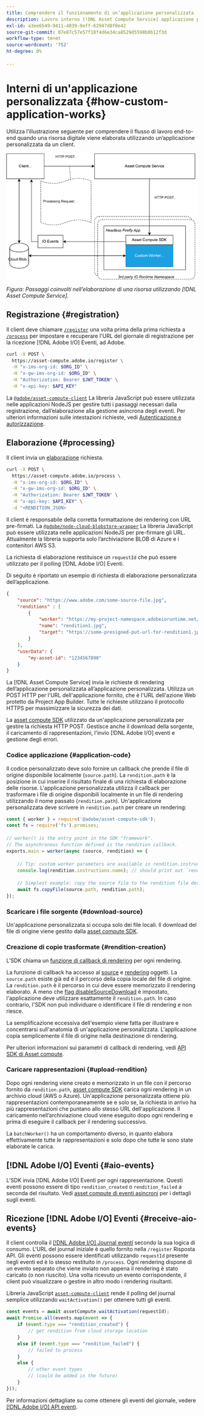 ```yaml
---
title: Comprendere il funzionamento di un’applicazione personalizzata
description: Lavoro interno [!DNL Asset Compute Service] applicazione personalizzata per comprendere il funzionamento.
exl-id: a3ee6549-9411-4839-9eff-62947d8f0e42
source-git-commit: 07e87c57e57f18f4d6e34ca8529d5598b0b12f3d
workflow-type: tm+mt
source-wordcount: '752'
ht-degree: 0%

---
```


# Interni di un&#39;applicazione personalizzata {#how-custom-application-works}

Utilizza l’illustrazione seguente per comprendere il flusso di lavoro end-to-end quando una risorsa digitale viene elaborata utilizzando un’applicazione personalizzata da un client.

![Flusso di lavoro dell’applicazione personalizzata](assets/customworker.png)

*Figura: Passaggi coinvolti nell’elaborazione di una risorsa utilizzando [!DNL Asset Compute Service].*

## Registrazione {#registration}

Il client deve chiamare [`/register`](api.md#register) una volta prima della prima richiesta a [`/process`](api.md#process-request) per impostare e recuperare l&#39;URL del giornale di registrazione per la ricezione [!DNL Adobe I/O] Eventi, ad Adobe.

```sh
curl -X POST \
  https://asset-compute.adobe.io/register \
  -H "x-ims-org-id: $ORG_ID" \
  -H "x-gw-ims-org-id: $ORG_ID" \
  -H "Authorization: Bearer $JWT_TOKEN" \
  -H "x-api-key: $API_KEY"
```

La [`@adobe/asset-compute-client`](https://github.com/adobe/asset-compute-client#usage) La libreria JavaScript può essere utilizzata nelle applicazioni NodeJS per gestire tutti i passaggi necessari dalla registrazione, dall’elaborazione alla gestione asincrona degli eventi. Per ulteriori informazioni sulle intestazioni richieste, vedi [Autenticazione e autorizzazione](api.md).

## Elaborazione {#processing}

Il client invia un [elaborazione](api.md#process-request) richiesta.

```sh
curl -X POST \
  https://asset-compute.adobe.io/process \
  -H "x-ims-org-id: $ORG_ID" \
  -H "x-gw-ims-org-id: $ORG_ID" \
  -H "Authorization: Bearer $JWT_TOKEN" \
  -H "x-api-key: $API_KEY" \
  -d "<RENDITION_JSON>
```

Il client è responsabile della corretta formattazione dei rendering con URL pre-firmati. La [`@adobe/node-cloud-blobstore-wrapper`](https://github.com/adobe/node-cloud-blobstore-wrapper#presigned-urls) La libreria JavaScript può essere utilizzata nelle applicazioni NodeJS per pre-firmare gli URL. Attualmente la libreria supporta solo l’archiviazione BLOB di Azure e i contenitori AWS S3.

La richiesta di elaborazione restituisce un `requestId` che può essere utilizzato per il polling [!DNL Adobe I/O] Eventi.

Di seguito è riportato un esempio di richiesta di elaborazione personalizzata dell’applicazione.

```json
{
    "source": "https://www.adobe.com/some-source-file.jpg",
    "renditions" : [
        {
            "worker": "https://my-project-namespace.adobeioruntime.net/api/v1/web/my-namespace-version/my-worker",
            "name": "rendition1.jpg",
            "target": "https://some-presigned-put-url-for-rendition1.jpg",
        }
    ],
    "userData": {
        "my-asset-id": "1234567890"
    }
}
```

La [!DNL Asset Compute Service] invia le richieste di rendering dell’applicazione personalizzata all’applicazione personalizzata. Utilizza un POST HTTP per l&#39;URL dell&#39;applicazione fornito, che è l&#39;URL dell&#39;azione Web protetto da Project App Builder. Tutte le richieste utilizzano il protocollo HTTPS per massimizzare la sicurezza dei dati.

La [asset compute SDK](https://github.com/adobe/asset-compute-sdk#adobe-asset-compute-worker-sdk) utilizzato da un&#39;applicazione personalizzata per gestire la richiesta HTTP POST. Gestisce anche il download della sorgente, il caricamento di rappresentazioni, l&#39;invio [!DNL Adobe I/O] eventi e gestione degli errori.

<!-- TBD: Add the application diagram. -->

### Codice applicazione {#application-code}

Il codice personalizzato deve solo fornire un callback che prende il file di origine disponibile localmente (`source.path`). La `rendition.path` è la posizione in cui inserire il risultato finale di una richiesta di elaborazione delle risorse. L&#39;applicazione personalizzata utilizza il callback per trasformare i file di origine disponibili localmente in un file di rendering utilizzando il nome passato (`rendition.path`). Un&#39;applicazione personalizzata deve scrivere in `rendition.path` per creare un rendering:

```javascript
const { worker } = require('@adobe/asset-compute-sdk');
const fs = require('fs').promises;

// worker() is the entry point in the SDK "framework".
// The asynchronous function defined is the rendition callback.
exports.main = worker(async (source, rendition) => {

    // Tip: custom worker parameters are available in rendition.instructions.
    console.log(rendition.instructions.name); // should print out `rendition.jpg`.

    // Simplest example: copy the source file to the rendition file destination so as to transfer the asset as is without processing.
    await fs.copyFile(source.path, rendition.path);
});
```

### Scaricare i file sorgente {#download-source}

Un&#39;applicazione personalizzata si occupa solo dei file locali. Il download del file di origine viene gestito dalla [asset compute SDK](https://github.com/adobe/asset-compute-sdk#adobe-asset-compute-worker-sdk).

### Creazione di copie trasformate {#rendition-creation}

L’SDK chiama un [funzione di callback di rendering](https://github.com/adobe/asset-compute-sdk#rendition-callback-for-worker-required) per ogni rendering.

La funzione di callback ha accesso al [source](https://github.com/adobe/asset-compute-sdk#source) e [rendering](https://github.com/adobe/asset-compute-sdk#rendition) oggetti. La `source.path` esiste già ed è il percorso della copia locale del file di origine. La `rendition.path` è il percorso in cui deve essere memorizzato il rendering elaborato. A meno che [flag disableSourceDownload](https://github.com/adobe/asset-compute-sdk#worker-options-optional) è impostato, l&#39;applicazione deve utilizzare esattamente il `rendition.path`. In caso contrario, l&#39;SDK non può individuare o identificare il file di rendering e non riesce.

La semplificazione eccessiva dell&#39;esempio viene fatta per illustrare e concentrarsi sull&#39;anatomia di un&#39;applicazione personalizzata. L&#39;applicazione copia semplicemente il file di origine nella destinazione di rendering.

Per ulteriori informazioni sui parametri di callback di rendering, vedi [API SDK di Asset compute](https://github.com/adobe/asset-compute-sdk#api-details).

### Caricare rappresentazioni {#upload-rendition}

Dopo ogni rendering viene creato e memorizzato in un file con il percorso fornito da `rendition.path`, [asset compute SDK](https://github.com/adobe/asset-compute-sdk#adobe-asset-compute-worker-sdk) carica ogni rendering in un archivio cloud (AWS o Azure). Un&#39;applicazione personalizzata ottiene più rappresentazioni contemporaneamente se e solo se, la richiesta in arrivo ha più rappresentazioni che puntano allo stesso URL dell&#39;applicazione. Il caricamento nell’archiviazione cloud viene eseguito dopo ogni rendering e prima di eseguire il callback per il rendering successivo.

La `batchWorker()` ha un comportamento diverso, in quanto elabora effettivamente tutte le rappresentazioni e solo dopo che tutte le sono state elaborate le carica.

## [!DNL Adobe I/O] Eventi {#aio-events}

L’SDK invia [!DNL Adobe I/O] Eventi per ogni rappresentazione. Questi eventi possono essere di tipo `rendition_created` o `rendition_failed` a seconda del risultato. Vedi [asset compute di eventi asincroni](api.md#asynchronous-events) per i dettagli sugli eventi.

## Ricezione [!DNL Adobe I/O] Eventi {#receive-aio-events}

Il client controlla il [[!DNL Adobe I/O] Journal eventi](https://www.adobe.io/apis/experienceplatform/events/ioeventsapi.html#/Journaling) secondo la sua logica di consumo. L&#39;URL del journal iniziale è quello fornito nella `/register` Risposta API. Gli eventi possono essere identificati utilizzando `requestId` presente negli eventi ed è lo stesso restituito in `/process`. Ogni rendering dispone di un evento separato che viene inviato non appena il rendering è stato caricato (o non riuscito). Una volta ricevuto un evento corrispondente, il client può visualizzare o gestire in altro modo i rendering risultanti.

Libreria JavaScript [`asset-compute-client`](https://github.com/adobe/asset-compute-client#usage) rende il polling del journal semplice utilizzando `waitActivation()` per ottenere tutti gli eventi.

```javascript
const events = await assetCompute.waitActivation(requestId);
await Promise.all(events.map(event => {
    if (event.type === "rendition_created") {
        // get rendition from cloud storage location
    }
    else if (event.type === "rendition_failed") {
        // failed to process
    }
    else {
        // other event types
        // (could be added in the future)
    }
}));
```

Per informazioni dettagliate su come ottenere gli eventi del giornale, vedere [[!DNL Adobe I/O] API eventi](https://www.adobe.io/apis/experienceplatform/events/ioeventsapi.html#!adobedocs/adobeio-events/master/events-api-reference.yaml).

<!-- TBD:
* Illustration of the controls/data flow.
* Basic overview, in text and not code, of how an application works.
-->
